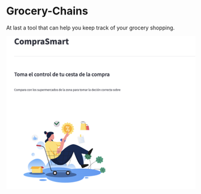 # Grocery-Chains


At last a tool that can help you keep track of your grocery shopping.



![imagen](./src/assets/compraSmart.png)